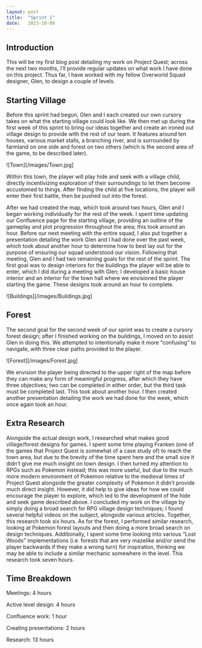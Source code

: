```yaml
---
layout: post
title:  "Sprint 1"
date:   2023-10-08 
---
```

## Introduction

This will be my first blog post detailing my work on Project Quest; across the next two months, I’ll provide regular updates on what work I have done on this project. Thus far, I have worked with my fellow Overworld Squad designer, Glen, to design a couple of levels.

## Starting Village
Before this sprint had begun, Glen and I each created our own cursory takes on what the starting village could look like. We then met up during the first week of this sprint to bring our ideas together and create an ironed out village design to provide with the rest of our team. It features around ten houses, various market stalls, a branching river, and is surrounded by farmland on one side and forest on two others (which is the second area of the game, to be described later).

![Town][/images/Town.jpg]

Within this town, the player will play hide and seek with a village child, directly incentivizing exploration of their surroundings to let them become accustomed to things. After finding the child at five locations, the player will enter their first battle, then be pushed out into the forest. 

After we had created the map, which took around two hours, Glen and I began working individually for the rest of the week. I spent time updating our Confluence page for the starting village, providing an outline of the gameplay and plot progression throughout the area; this took around an hour. Before our next meeting with the entire squad, I also put together a presentation detailing the work Glen and I had done over the past week, which took about another hour to determine how to best lay out for the purpose of ensuring our squad understood our vision. 
Following that meeting, Glen and I had two remaining goals for the rest of the sprint. The first goal was to design interiors for the buildings the player will be able to enter, which I did during a meeting with Glen; I developed a basic house interior and an interior for the town hall where we envisioned the player starting the game. These designs took around an hour to complete.

![Buildings][/images/Buildings.jpg]

## Forest
The second goal for the second week of our sprint was to create a cursory forest design; after I finished working on the buildings, I moved on to assist Glen in doing this. We attempted to intentionally make it more “confusing” to navigate, with three clear paths provided to the player. 

![Forest][/images/Forest.jpg]

We envision the player being directed to the upper right of the map before they can make any form of meaningful progress, after which they have three objectives; two can be completed in either order, but the third task must be completed last. This took about another hour. I then created another presentation detailing the work we had done for the week, which once again took an hour.

## Extra Research
Alongside the actual design work, I researched what makes good village/forest designs for games. I spent some time playing Franken (one of the games that Project Quest is somewhat of a case study of) to reach the town area, but due to the brevity of the time spent here and the small size it didn’t give me much insight on town design. I then turned my attention to RPGs such as Pokemon instead; this was more useful, but due to the much more modern environment of Pokemon relative to the medieval times of Project Quest alongside the greater complexity of Pokemon it didn’t provide much direct insight. However, it did help to give ideas for how we could encourage the player to explore, which led to the development of the hide and seek game described above. I concluded my work on the village by simply doing a broad search for RPG village design techniques; I found several helpful videos on the subject, alongside various articles. Together, this research took six hours. As for the forest, I performed similar research, looking at Pokemon forest layouts and then doing a more broad search on design techniques. Additionally, I spent some time looking into various “Lost Woods” implementations (i.e. forests that are very mazelike and/or send the player backwards if they make a wrong turn) for inspiration, thinking we may be able to include a similar mechanic somewhere in the level. This research took seven hours.

## Time Breakdown
Meetings: 4 hours

Active level design: 4 hours

Confluence work: 1 hour

Creating presentations: 2 hours

Research: 13 hours

